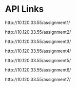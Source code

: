 <h1>API Links</h1>
<p>http://10.120.33.55/assignment1/</p>
<p>http://10.120.33.55/assignment2/</p>
<p>http://10.120.33.55/assignment3/</p>
<p>http://10.120.33.55/assignment4/</p>
<p>http://10.120.33.55/assignment5/</p>
<p>http://10.120.33.55/assignment6/</p>
<p>http://10.120.33.55/assignment7/</p>
